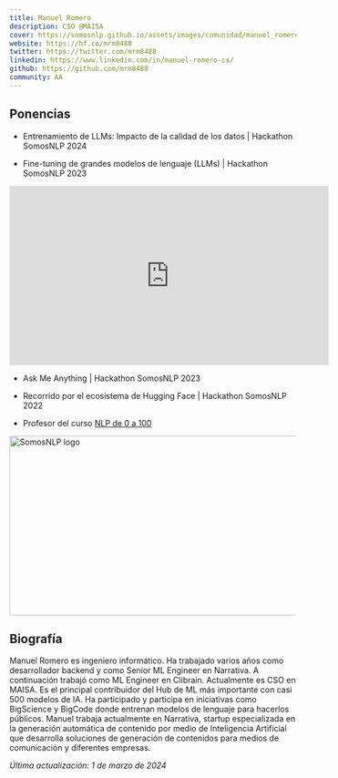 ```yaml
---
title: Manuel Romero
description: CSO @MAISA
cover: https://somosnlp.github.io/assets/images/comunidad/manuel_romero.jpg
website: https://hf.co/mrm8488
twitter: https://twitter.com/mrm8488
linkedin: https://www.linkedin.com/in/manuel-romero-cs/
github: https://github.com/mrm8488
community: AA
---
```


## Ponencias

- Entrenamiento de LLMs: Impacto de la calidad de los datos | Hackathon SomosNLP 2024

<EventSummary
    description="En este taller comentamos cómo es posible ajustar (hacer fine-tuning) a LLMs con una configuración de hardware humilde gracias a las últimas técnicas de PEFT como QLoRA y librerías de optimización."
    poster="https://somosnlp.github.io/assets/images/eventos/240311_manu_romero.jpg"
    video="https://www.youtube.com/embed/hPq5NG8kA8w"
    slides="https://drive.google.com/open?id=1KSTcLzOJvGp3b5cxMk5b14QbiV_rUGdZ"
    notebook=""
    name="Manu Romero"
    website=""
    twitter="https://twitter.com/mrm8488"
    linkedin="https://www.linkedin.com/in/manuel-romero-cs"
    github=""
    bio="MLE/CSO @maisaAI_. Head Contrib/ Ambassador🤗 @huggingface. Research 🌸@bigsciencew/@BigCodeProject"
    hide_personal_info
/>

- Fine-tuning de grandes modelos de lenguaje (LLMs) | Hackathon SomosNLP 2023

<iframe width="560" height="315" src="https://www.youtube.com/embed/videoseries?list=PLTA-KAy8nxaCDc0IJpLac-3csiAepV546" title="YouTube video player" frameborder="0" allow="accelerometer; autoplay; clipboard-write; encrypted-media; gyroscope; picture-in-picture; web-share" allowfullscreen></iframe>

- Ask Me Anything | Hackathon SomosNLP 2023

<EventSummary
    description=""
    poster="https://somosnlp.github.io/assets/images/eventos/230327_ama_con_manuel_romero.jpg"
    video="https://www.youtube.com/embed/ADYPxZlUZDY"
    name=""
    website=""
    twitter=""
    linkedin=""
    github=""
    bio=""
/>

- Recorrido por el ecosistema de Hugging Face | Hackathon SomosNLP 2022

<EventSummary
    description="En este taller Manuel Romero nos mostrará todos las herramientas que Hugging Face provee para colaborar a la democratización de la IA: Tokenizers, Datasets, Model Hub y Spaces. Además, nos enseñará cómo aprovechar todas esas herramientas para crear nuestro modelo (y base de datos) desde cero y ponerlo en producción."
    poster="https://somosnlp.github.io/assets/images/evento_manu.png"
    video="https://www.youtube.com/embed/_TbNgSodiPY"
    name="Manuel Romero"
    website="https://hf.co/mrm8488"
    twitter="https://twitter.com/mrm8488"
    linkedin="https://www.linkedin.com/in/manuel-romero-cs/"
    github="https://github.com/mrm8488"
    bio="Manuel tiene una “mente inquieta y un alma emprendedora”. Estudió ingeniería informática y cuenta con casi 10 años de experiencia como desarrollador back-end y arquitecto de software. Además, es un SCRUM Master y Product Owner certificado. Actualmente trabaja en Narrativa como Ingeniero Senior de Inteligencia Artificial especializado en NLP/NLG y es el mayor contribuidor del Model Hub de Hugging Face con casi 300 modelos."
    hide_personal_info
/>

- Profesor del curso [NLP de 0 a 100](https://somosnlp.org/nlp-de-cero-a-cien)

<div class="flex justify-center">
    <a href="https://somosnlp.org/nlp-de-cero-a-cien" target="_blank">
        <img src="https://somosnlp.github.io/assets/images/nlp_de_cero_a_cien.jpeg" alt="SomosNLP logo" width="560" height="315" />
    </a>
</div>

## Biografía

Manuel Romero es ingeniero informático. Ha trabajado varios años como desarrollador backend y como Senior ML Engineer en Narrativa. A continuación trabajó como ML Engineer en Clibrain. Actualmente es CSO en MAISA. Es el principal contribuidor del Hub de ML más importante con casi 500 modelos de IA. Ha participado y participa en iniciativas como BigScience y BigCode donde entrenan modelos de lenguaje para hacerlos públicos. Manuel trabaja actualmente en Narrativa, startup especializada en la generación automática de contenido por medio de Inteligencia Artificial que desarrolla soluciones de generación de contenidos para medios de comunicación y diferentes empresas.

*Última actualización: 1 de marzo de 2024*
